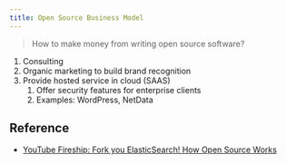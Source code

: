 ```yaml
---
title: Open Source Business Model
---
```


> How to make money from writing open source software?

1. Consulting
2. Organic marketing to build brand recognition
3. Provide hosted service in cloud (SAAS)
   1. Offer security features for enterprise clients
   2. Examples: WordPress, NetData

## Reference

- [YouTube Fireship: Fork you ElasticSearch! How Open Source Works](https://youtu.be/tzq4asJegKY?t=400)